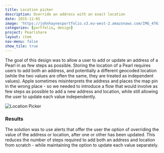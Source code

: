 ```yaml
---
title: Location picker
description: Override an address with an exact location
date: 2015-11-01
image: 'https://johnhaynesportfolio.s3.eu-west-2.amazonaws.com/IMG_4761.PNG'
categories: [portfolio, design]
project: Pearlshare
layout: item
nav-menu: false
show_tile: true
---
```


The goal of this design was to allow a user to add or update an address of a Pearl in as few steps as possible. Storing the location of a Pearl requires users to add both an address, and potentially a different geocoded location (while the two values are often the same, they are treated as independent values). Apple sometimes misinterprets the address and places the map pin in the wrong place - so we needed to introduce a flow that would involve as few steps as possible to add a new address and location, while still allowing the user to update each value independently. 

![Location Picker](https://johnhaynesportfolio.s3.eu-west-2.amazonaws.com/IMG_4761.PNG)

### Results
The solution was to use alerts that offer the user the option of overriding the value of the address or location, after one or other has been updated. This reduces the number of steps required to add both an address and location from scratch - while maintaining the option to update each value separately.